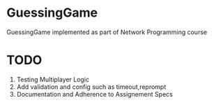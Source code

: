 # GuessingGame
GuessingGame implemented as part of Network Programming course

# TODO 
1. Testing Multiplayer Logic 
2. Add validation and config such as timeout,reprompt
3. Documentation and Adherence to Assignement Specs 
